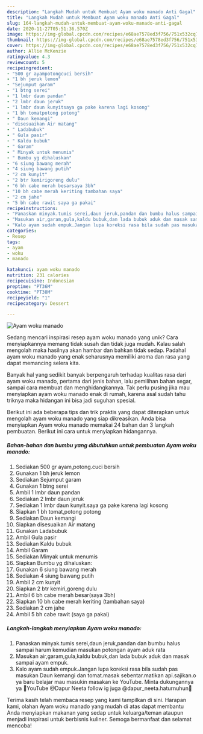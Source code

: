 ```yaml
---
description: "Langkah Mudah untuk Membuat Ayam woku manado Anti Gagal"
title: "Langkah Mudah untuk Membuat Ayam woku manado Anti Gagal"
slug: 164-langkah-mudah-untuk-membuat-ayam-woku-manado-anti-gagal
date: 2020-11-27T05:51:36.570Z
image: https://img-global.cpcdn.com/recipes/e68ae7578ed3f756/751x532cq70/ayam-woku-manado-foto-resep-utama.jpg
thumbnail: https://img-global.cpcdn.com/recipes/e68ae7578ed3f756/751x532cq70/ayam-woku-manado-foto-resep-utama.jpg
cover: https://img-global.cpcdn.com/recipes/e68ae7578ed3f756/751x532cq70/ayam-woku-manado-foto-resep-utama.jpg
author: Allie McKenzie
ratingvalue: 4.3
reviewcount: 5
recipeingredient:
- "500 gr ayampotongcuci bersih"
- "1 bh jeruk lemon"
- "Sejumput garam"
- "1 btng serei"
- "1 lmbr daun pandan"
- "2 lmbr daun jeruk"
- "1 lmbr daun kunyitsaya ga pake karena lagi kosong"
- "1 bh tomatpotong potong"
- " Daun kemangi"
- "disesuaikan Air matang"
- " Ladabubuk"
- " Gula pasir"
- " Kaldu bubuk"
- " Garam"
- " Minyak untuk menumis"
- " Bumbu yg dihaluskan"
- "6 siung bawang merah"
- "4 siung bawang putih"
- "2 cm kunyit"
- "2 btr kemirigoreng dulu"
- "6 bh cabe merah besarsaya 3bh"
- "10 bh cabe merah keriting tambahan saya"
- "2 cm jahe"
- "5 bh cabe rawit saya ga pakai"
recipeinstructions:
- "Panaskan minyak.tumis serei,daun jeruk,pandan dan bumbu halus sampai harum kemudian masukan potongan ayam aduk rata"
- "Masukan air,garam,gula,kaldu bubuk,dan lada bubuk aduk dan masak sampai ayam empuk."
- "Kalo ayam sudah empuk.Jangan lupa koreksi rasa bila sudah pas masukan Daun kemangi dan tomat.masak sebentar.matikan api.sajikan.o ya baru belajar mau masukin masakan ke YouTube. Minta dukungannya ya 🙏YouTube @Dapur Neeta follow ig juga @dapur_neeta.haturnuhun🙏"
categories:
- Resep
tags:
- ayam
- woku
- manado

katakunci: ayam woku manado 
nutrition: 231 calories
recipecuisine: Indonesian
preptime: "PT36M"
cooktime: "PT38M"
recipeyield: "1"
recipecategory: Dessert

---
```



![Ayam woku manado](https://img-global.cpcdn.com/recipes/e68ae7578ed3f756/751x532cq70/ayam-woku-manado-foto-resep-utama.jpg)

Sedang mencari inspirasi resep ayam woku manado yang unik? Cara menyiapkannya memang tidak susah dan tidak juga mudah. Kalau salah mengolah maka hasilnya akan hambar dan bahkan tidak sedap. Padahal ayam woku manado yang enak seharusnya memiliki aroma dan rasa yang dapat memancing selera kita.

Banyak hal yang sedikit banyak berpengaruh terhadap kualitas rasa dari ayam woku manado, pertama dari jenis bahan, lalu pemilihan bahan segar, sampai cara membuat dan menghidangkannya. Tak perlu pusing jika mau menyiapkan ayam woku manado enak di rumah, karena asal sudah tahu triknya maka hidangan ini bisa jadi suguhan spesial.




Berikut ini ada beberapa tips dan trik praktis yang dapat diterapkan untuk mengolah ayam woku manado yang siap dikreasikan. Anda bisa menyiapkan Ayam woku manado memakai 24 bahan dan 3 langkah pembuatan. Berikut ini cara untuk menyiapkan hidangannya.

<!--inarticleads1-->

##### Bahan-bahan dan bumbu yang dibutuhkan untuk pembuatan Ayam woku manado:

1. Sediakan 500 gr ayam,potong.cuci bersih
1. Gunakan 1 bh jeruk lemon
1. Sediakan Sejumput garam
1. Gunakan 1 btng serei
1. Ambil 1 lmbr daun pandan
1. Sediakan 2 lmbr daun jeruk
1. Sediakan 1 lmbr daun kunyit.saya ga pake karena lagi kosong
1. Siapkan 1 bh tomat,potong potong
1. Sediakan  Daun kemangi
1. Siapkan disesuaikan Air matang
1. Gunakan  Ladabubuk
1. Ambil  Gula pasir
1. Sediakan  Kaldu bubuk
1. Ambil  Garam
1. Sediakan  Minyak untuk menumis
1. Siapkan  Bumbu yg dihaluskan:
1. Gunakan 6 siung bawang merah
1. Sediakan 4 siung bawang putih
1. Ambil 2 cm kunyit
1. Siapkan 2 btr kemiri,goreng dulu
1. Ambil 6 bh cabe merah besar(saya 3bh)
1. Siapkan 10 bh cabe merah keriting (tambahan saya)
1. Sediakan 2 cm jahe
1. Ambil 5 bh cabe rawit (saya ga pakai)




<!--inarticleads2-->

##### Langkah-langkah menyiapkan Ayam woku manado:

1. Panaskan minyak.tumis serei,daun jeruk,pandan dan bumbu halus sampai harum kemudian masukan potongan ayam aduk rata
1. Masukan air,garam,gula,kaldu bubuk,dan lada bubuk aduk dan masak sampai ayam empuk.
1. Kalo ayam sudah empuk.Jangan lupa koreksi rasa bila sudah pas masukan Daun kemangi dan tomat.masak sebentar.matikan api.sajikan.o ya baru belajar mau masukin masakan ke YouTube. Minta dukungannya ya 🙏YouTube @Dapur Neeta follow ig juga @dapur_neeta.haturnuhun🙏




Terima kasih telah membaca resep yang kami tampilkan di sini. Harapan kami, olahan Ayam woku manado yang mudah di atas dapat membantu Anda menyiapkan makanan yang sedap untuk keluarga/teman ataupun menjadi inspirasi untuk berbisnis kuliner. Semoga bermanfaat dan selamat mencoba!

